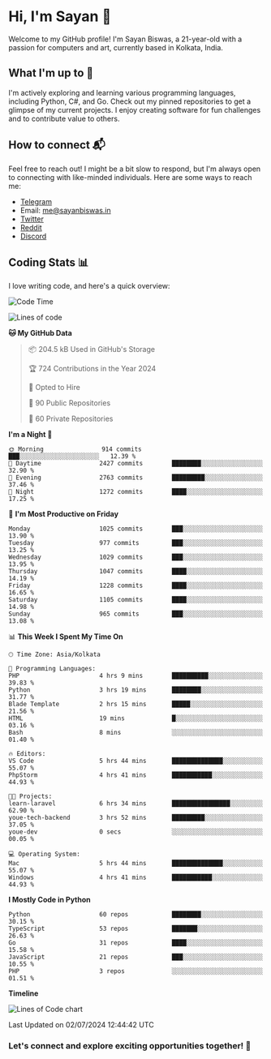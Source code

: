 # Hi, I'm Sayan 👋

Welcome to my GitHub profile! I'm Sayan Biswas, a 21-year-old with a passion for computers and art, currently based in Kolkata, India.

## What I'm up to 🚀

I'm actively exploring and learning various programming languages, including Python, C#, and Go. Check out my pinned repositories to get a glimpse of my current projects. I enjoy creating software for fun challenges and to contribute value to others.

## How to connect 📬

Feel free to reach out! I might be a bit slow to respond, but I'm always open to connecting with like-minded individuals. Here are some ways to reach me:

- [Telegram](https://t.me/dank_as_fuck)
- Email: [me@sayanbiswas.in](mailto:me@sayanbiswas.in)
- [Twitter](https://twitter.com/TheDankDel)
- [Reddit](https://www.reddit.com/user/dank_as_fuck_/)
- [Discord](https://discordapp.com/users/506536929152466945)

## Coding Stats 📊

I love writing code, and here's a quick overview:

<!--START_SECTION:waka-->
![Code Time](http://img.shields.io/badge/Code%20Time-1%2C649%20hrs%2032%20mins-blue)

![Lines of code](https://img.shields.io/badge/From%20Hello%20World%20I%27ve%20Written-5.7%20million%20lines%20of%20code-blue)

**🐱 My GitHub Data** 

> 📦 204.5 kB Used in GitHub's Storage 
 > 
> 🏆 724 Contributions in the Year 2024
 > 
> 💼 Opted to Hire
 > 
> 📜 90 Public Repositories 
 > 
> 🔑 60 Private Repositories 
 > 
**I'm a Night 🦉** 

```text
🌞 Morning                914 commits         ███░░░░░░░░░░░░░░░░░░░░░░   12.39 % 
🌆 Daytime                2427 commits        ████████░░░░░░░░░░░░░░░░░   32.90 % 
🌃 Evening                2763 commits        █████████░░░░░░░░░░░░░░░░   37.46 % 
🌙 Night                  1272 commits        ████░░░░░░░░░░░░░░░░░░░░░   17.25 % 
```
📅 **I'm Most Productive on Friday** 

```text
Monday                   1025 commits        ███░░░░░░░░░░░░░░░░░░░░░░   13.90 % 
Tuesday                  977 commits         ███░░░░░░░░░░░░░░░░░░░░░░   13.25 % 
Wednesday                1029 commits        ███░░░░░░░░░░░░░░░░░░░░░░   13.95 % 
Thursday                 1047 commits        ████░░░░░░░░░░░░░░░░░░░░░   14.19 % 
Friday                   1228 commits        ████░░░░░░░░░░░░░░░░░░░░░   16.65 % 
Saturday                 1105 commits        ████░░░░░░░░░░░░░░░░░░░░░   14.98 % 
Sunday                   965 commits         ███░░░░░░░░░░░░░░░░░░░░░░   13.08 % 
```


📊 **This Week I Spent My Time On** 

```text
🕑︎ Time Zone: Asia/Kolkata

💬 Programming Languages: 
PHP                      4 hrs 9 mins        ██████████░░░░░░░░░░░░░░░   39.83 % 
Python                   3 hrs 19 mins       ████████░░░░░░░░░░░░░░░░░   31.77 % 
Blade Template           2 hrs 15 mins       █████░░░░░░░░░░░░░░░░░░░░   21.56 % 
HTML                     19 mins             █░░░░░░░░░░░░░░░░░░░░░░░░   03.16 % 
Bash                     8 mins              ░░░░░░░░░░░░░░░░░░░░░░░░░   01.40 % 

🔥 Editors: 
VS Code                  5 hrs 44 mins       ██████████████░░░░░░░░░░░   55.07 % 
PhpStorm                 4 hrs 41 mins       ███████████░░░░░░░░░░░░░░   44.93 % 

🐱‍💻 Projects: 
learn-laravel            6 hrs 34 mins       ████████████████░░░░░░░░░   62.90 % 
youe-tech-backend        3 hrs 52 mins       █████████░░░░░░░░░░░░░░░░   37.05 % 
youe-dev                 0 secs              ░░░░░░░░░░░░░░░░░░░░░░░░░   00.05 % 

💻 Operating System: 
Mac                      5 hrs 44 mins       ██████████████░░░░░░░░░░░   55.07 % 
Windows                  4 hrs 41 mins       ███████████░░░░░░░░░░░░░░   44.93 % 
```

**I Mostly Code in Python** 

```text
Python                   60 repos            ████████░░░░░░░░░░░░░░░░░   30.15 % 
TypeScript               53 repos            ███████░░░░░░░░░░░░░░░░░░   26.63 % 
Go                       31 repos            ████░░░░░░░░░░░░░░░░░░░░░   15.58 % 
JavaScript               21 repos            ███░░░░░░░░░░░░░░░░░░░░░░   10.55 % 
PHP                      3 repos             ░░░░░░░░░░░░░░░░░░░░░░░░░   01.51 % 
```



**Timeline**

![Lines of Code chart](https://raw.githubusercontent.com/Dank-del/Dank-del/main/assets/bar_graph.png)


 Last Updated on 02/07/2024 12:44:42 UTC
<!--END_SECTION:waka-->

### Let's connect and explore exciting opportunities together! 🚀
